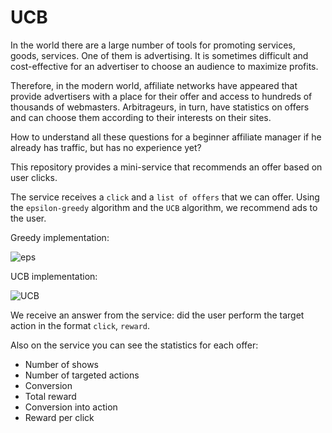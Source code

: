 # UCB

In the world there are a large number of tools for promoting services, goods, services. One of them is advertising. It is sometimes difficult and cost-effective for an advertiser to choose an audience to maximize profits.

Therefore, in the modern world, affiliate networks have appeared that provide advertisers with a place for their offer and access to hundreds of thousands of webmasters. Arbitrageurs, in turn, have statistics on offers and can choose them according to their interests on their sites.

How to understand all these questions for a beginner affiliate manager if he already has traffic, but has no experience yet?

This repository provides a mini-service that recommends an offer based on user clicks.

The service receives a `click` and a `list of offers` that we can offer. Using the `epsilon-greedy` algorithm and the `UCB` algorithm, we recommend ads to the user.

Greedy implementation:

![eps](https://latex.codecogs.com/svg.image?ActionAtT(t)=\left\{\begin{matrix}max(RPC(a))&with&probability&(1-\epsilon)\\any&space;action(a)&with&probability&\epsilon\\\end{matrix}\right.)

UCB implementation:

![UCB](https://latex.codecogs.com/svg.image?UCB(a)=RPC(a)&plus;c\sqrt{\frac{log(t)}{NumberOfShows(a)_{t-1}}})

We receive an answer from the service: did the user perform the target action in the format `click`, `reward`.

Also on the service you can see the statistics for each offer:
* Number of shows
* Number of targeted actions
* Conversion
* Total reward
* Conversion into action
* Reward per click
